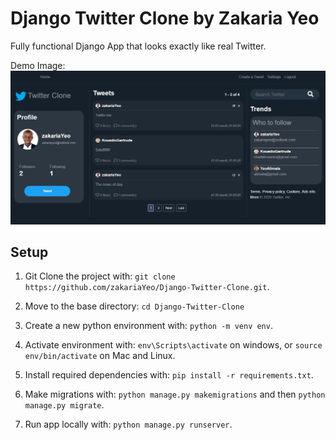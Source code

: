 # Django Twitter Clone by Zakaria Yeo

Fully functional Django App that looks exactly like real Twitter.

Demo Image:
![](TwitterDemo.png)

## Setup

1. Git Clone the project with: ```git clone https://github.com/zakariaYeo/Django-Twitter-Clone.git```.

2. Move to the base directory: ```cd Django-Twitter-Clone```

3. Create a new python environment with: ```python -m venv env```.

4. Activate environment with: ```env\Scripts\activate``` on windows, or ```source env/bin/activate``` on Mac and Linux.

5. Install required dependencies with: ```pip install -r requirements.txt```.

6. Make migrations with: ```python manage.py makemigrations``` and then ```python manage.py migrate```.

7. Run app locally with: ```python manage.py runserver```.


